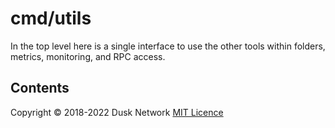 # cmd/utils

In the top level here is a single interface to use the other tools within
folders, metrics, monitoring, and RPC access.

<!-- ToC start -->

## Contents

<!-- ToC end -->

Copyright © 2018-2022 Dusk Network
[MIT Licence](https://github.com/dusk-network/dusk-blockchain/blob/master/LICENSE)
